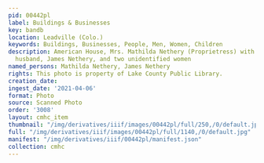 ```yaml
---
pid: 00442pl
label: Buildings & Businesses
key: bandb
location: Leadville (Colo.)
keywords: Buildings, Businesses, People, Men, Women, Children
description: American House, Mrs. Mathilda Nethery (Proprietress) with her children,
  husband, James Nethery, and two unidentified women
named_persons: Mathilda Nethery, James Nethery
rights: This photo is property of Lake County Public Library.
creation_date: 
ingest_date: '2021-04-06'
format: Photo
source: Scanned Photo
order: '3008'
layout: cmhc_item
thumbnail: "/img/derivatives/iiif/images/00442pl/full/250,/0/default.jpg"
full: "/img/derivatives/iiif/images/00442pl/full/1140,/0/default.jpg"
manifest: "/img/derivatives/iiif/00442pl/manifest.json"
collection: cmhc
---
```

